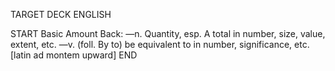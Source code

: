TARGET DECK
ENGLISH

START
Basic
Amount
Back: —n. Quantity, esp. A total in number, size, value, extent, etc. —v. (foll. By to) be equivalent to in number, significance, etc. [latin ad montem upward]
END
